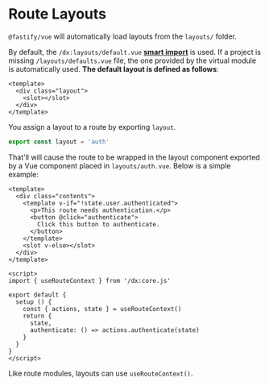 # Route Layouts

`@fastify/vue` will automatically load layouts from the `layouts/` folder. 

By default, the `/dx:layouts/default.vue` [**smart import**](/vue/project-structure#smart-imports) is used. If a project is missing `/layouts/defaults.vue` file, the one provided by the virtual module is automatically used. **The default layout is defined as follows**:

```vue
<template>
  <div class="layout">
    <slot></slot>
  </div>
</template>
```

You assign a layout to a route by exporting `layout`. 

```js
export const layout = 'auth'
```

That'll will cause the route to be wrapped in the layout component exported by a Vue component placed in `layouts/auth.vue`. Below is a simple example:

```vue
<template>
  <div class="contents">
    <template v-if="!state.user.authenticated">
      <p>This route needs authentication.</p>
      <button @click="authenticate">
        Click this button to authenticate.
      </button>
    </template>
    <slot v-else></slot>
  </div>
</template>

<script>
import { useRouteContext } from '/dx:core.js'

export default {
  setup () {
    const { actions, state } = useRouteContext()
    return {
      state,
      authenticate: () => actions.authenticate(state)
    }
  }
}
</script>
```

Like route modules, layouts can use `useRouteContext()`.
